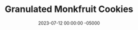---
layout: post
title: "Granulated Monkfruit Cookies"
date:   2023-07-12 00:00:00 -05000
categories: 
- Recipes
- Healthier Dessert
permalink: /recipes/monk-fruit-cookies
image: /assets/Food/Healthier Dessert/Monk Fruit Cookie/monk-fruit-cover.jpg
ing: monkfruit-ing
facts: monkfruit-facts
Prep: 10
Rest: 30
Cook: 8
Source1: 
Source2: 
Description: Delicious cookies made without sugar and butter? Want more protein? Use PB2 or casein protein. Healthy fats? Use almond flour. More fiber? Use oat flour or whole wheat flour. Feel free to mix up the mix-ins as well. The cookies pictured here are a half and half blend of oat and almond flour, with some dark chocolate chips. The possibilities are endless.
Instructions: 
- Combine the base ingredients in a large bowl - granulated monk fruit (or any other granular sweetener), unsweetened applesauce, vanilla extract, baking soda, and salt<br><br>

- Here are some example flavors that you can make<br>
- <b>Chocolate Chip</b> - whole wheat flour (1 cup, 124 g), and chopped sugar free chocolate (1/4 cup, 45 g)<br>
- <b>Oatmeal Raisin</b> - cinnamon (1/2 tsp), oat flour (1.33 cup, 120 g), and raisins (1/4 cup, 40 g)<br>
- <b>Peanut Chocolate</b> - PB2 (1 cup, 100 g, omit the salt if using PB2), and chopped sugar free chocolate (1/4 cup, 45 g)<br>
- <b>Almond</b> - almond extract (1/2 tsp, 2.5 g), and almond flour (1 cup, 112 g)<br>
- <b>Coconut</b> - blended unsweetened coconut flakes (1 cup, 100 g), and a drizzle of melted chocolate on the baked cookies at the end<br><br>

- Choose your flavor. Here, the flour is oat flour, with some dark chocolate chips folded in. Let the dough chill in the fridge for at least 30 minutes to an hour to harden<br><br>

- Preheat the oven to 350F and line a large cookie sheet with parchment paper. Roll into cookies, and flatten as desired (they won't flatten as they cook)<br><br>
- <center><img src="/assets/Food/Healthier Dessert/Monk Fruit Cookie/monk-fruit-3.jpg" alt="" class="instruction-image"></center><br>

- Bake in your preheat oven for about 8 minutes.  Let the cookies cool on the pan for 5 minutes, then transfer to a cooling rack
---